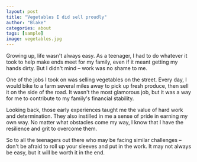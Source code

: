 ```yaml
---
layout: post
title: "Vegetables I did sell proudly"
author: "Blake"
categories: about
tags: [sample]
image: vegetables.jpg
---
```


Growing up, life wasn't always easy. As a teenager, I had to do whatever it took to help make ends meet for my family, even if it meant getting my hands dirty. But I didn't mind – work was no shame to me.

One of the jobs I took on was selling vegetables on the street. Every day, I would bike to a farm several miles away to pick up fresh produce, then sell it on the side of the road. It wasn't the most glamorous job, but it was a way for me to contribute to my family's financial stability.

Looking back, those early experiences taught me the value of hard work and determination. They also instilled in me a sense of pride in earning my own way. No matter what obstacles come my way, I know that I have the resilience and grit to overcome them.

So to all the teenagers out there who may be facing similar challenges – don't be afraid to roll up your sleeves and put in the work. It may not always be easy, but it will be worth it in the end.
